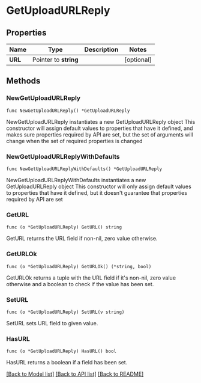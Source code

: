 # GetUploadURLReply

## Properties

Name | Type | Description | Notes
------------ | ------------- | ------------- | -------------
**URL** | Pointer to **string** |  | [optional] 

## Methods

### NewGetUploadURLReply

`func NewGetUploadURLReply() *GetUploadURLReply`

NewGetUploadURLReply instantiates a new GetUploadURLReply object
This constructor will assign default values to properties that have it defined,
and makes sure properties required by API are set, but the set of arguments
will change when the set of required properties is changed

### NewGetUploadURLReplyWithDefaults

`func NewGetUploadURLReplyWithDefaults() *GetUploadURLReply`

NewGetUploadURLReplyWithDefaults instantiates a new GetUploadURLReply object
This constructor will only assign default values to properties that have it defined,
but it doesn't guarantee that properties required by API are set

### GetURL

`func (o *GetUploadURLReply) GetURL() string`

GetURL returns the URL field if non-nil, zero value otherwise.

### GetURLOk

`func (o *GetUploadURLReply) GetURLOk() (*string, bool)`

GetURLOk returns a tuple with the URL field if it's non-nil, zero value otherwise
and a boolean to check if the value has been set.

### SetURL

`func (o *GetUploadURLReply) SetURL(v string)`

SetURL sets URL field to given value.

### HasURL

`func (o *GetUploadURLReply) HasURL() bool`

HasURL returns a boolean if a field has been set.


[[Back to Model list]](../README.md#documentation-for-models) [[Back to API list]](../README.md#documentation-for-api-endpoints) [[Back to README]](../README.md)


